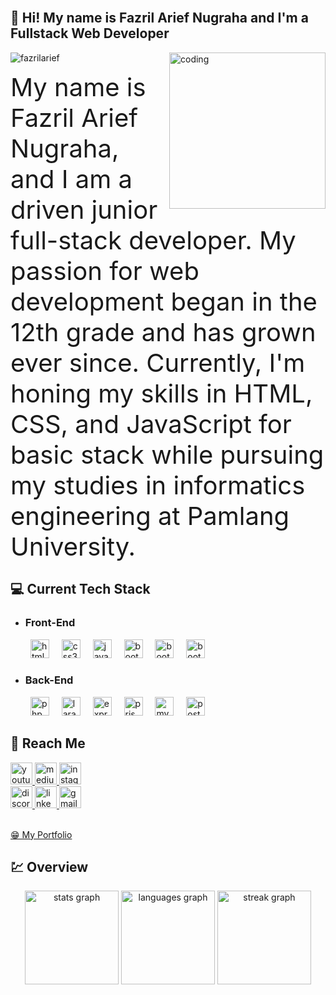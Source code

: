 
<br clear="both">

<h2 align="left">👋 Hi! My name is Fazril Arief Nugraha and I'm a Fullstack Web Developer</h2>

<img align="right" alt="coding" width="250" heigth="600" src="https://user-images.githubusercontent.com/55389276/140866485-8fb1c876-9a8f-4d6a-98dc-08c4981eaf70.gif">

<p align="left"> <img src="https://komarev.com/ghpvc/?username=fazrilarief&label=Profile%20views&color=0e75b6&style=flat" alt="fazrilarief" /> </p>

<span style="font-size:40px" align="center">My name is Fazril Arief Nugraha, and I am a driven junior full-stack developer. My passion for web development began in the 12th grade and has grown ever since. Currently, I'm honing my skills in HTML, CSS, and JavaScript for basic stack while pursuing my studies in informatics engineering at Pamlang University.</span>

###

<h2 align="left">💻 Current Tech Stack</h2>

<ul>
  <li><h3>Front-End</h3></li>
</ul>
<div align="left">
  <img width="12" />
  <img width="12" />
  <img src="https://skillicons.dev/icons?i=html" height="30" alt="html5 logo"  />
  <img width="12" />
  <img src="https://skillicons.dev/icons?i=css" height="30" alt="css3 logo"  />
  <img width="12" />
  <img src="https://skillicons.dev/icons?i=js" height="30" alt="javascript logo"  />
  <img width="12" />
  <img src="https://skillicons.dev/icons?i=bootstrap" height="30" alt="bootstrap logo"  />
  <img width="12" />
  <img src="https://skillicons.dev/icons?i=tailwindcss" height="30" alt="bootstrap logo"  />
  <img width="12" />
  <img src="https://skillicons.dev/icons?i=react" height="30" alt="bootstrap logo"  />
  <img width="12" />
</div>

<ul>
  <li><h3>Back-End</h3></li>
</ul>
<div align="left">
  <img width="12" />
  <img width="12" />
  <img src="https://skillicons.dev/icons?i=php" height="30" alt="php logo"  />
  <img width="12" />
  <img src="https://skillicons.dev/icons?i=laravel" height="30" alt="laravel logo"  />
  <img width="12" />
  <img src="https://skillicons.dev/icons?i=express" height="30" alt="express logo"  />
  <img width="12" />
  <img src="https://skillicons.dev/icons?i=prisma" height="30" alt="prisma logo"  />
  <img width="12" />
  <img src="https://skillicons.dev/icons?i=mysql" height="30" alt="mysql logo"  />
  <img width="12" />
  <img src="https://skillicons.dev/icons?i=postman" height="30" alt="postman logo"  />
</div>

###

<h2 align="left">🔗 Reach Me</h2>

<div align="left">
  <a href="https://www.youtube.com/channel/UCL9PlFaKKuNfP2_VAjtqCHw">
    <img src="https://img.shields.io/static/v1?message=Youtube&logo=youtube&label=&color=FF0000&logoColor=white&labelColor=&style=for-the-badge" height="35" alt="youtube logo"  />
  </a>
  <a href="https://medium.com/@mynameisJRIKS">
    <img src="https://img.shields.io/static/v1?message=Medium&logo=medium&label=&color=12100E&logoColor=white&labelColor=&style=for-the-badge" height="35" alt="medium logo"  />
  </a>
  <a href="https://www.instagram.com/f.zril/">
    <img src="https://img.shields.io/static/v1?message=Instagram&logo=instagram&label=&color=E4405F&logoColor=white&labelColor=&style=for-the-badge" height="35" alt="instagram logo"  />
  </a> 
</div>

<div align="left">
  <a href="https://discord.com/users/457360886693232673">
    <img src="https://img.shields.io/static/v1?message=Discord&logo=discord&label=&color=7289DA&logoColor=white&labelColor=&style=for-the-badge" height="35" alt="discord logo"  />  
  </a>
  <a href="https://www.linkedin.com/in/fazril-arief-nugraha-8aa564209/">
    <img src="https://img.shields.io/static/v1?message=LinkedIn&logo=linkedin&label=&color=0077B5&logoColor=white&labelColor=&style=for-the-badge" height="35" alt="linkedin logo"  />
  </a>
  <a href="mailto:fazrilarief.jobs@gmail.com">
    <img src="https://img.shields.io/static/v1?message=Gmail&logo=gmail&label=&color=D14836&logoColor=white&labelColor=&style=for-the-badge" height="35" alt="gmail logo"  />
  </a>
</div>

<br>

<a href="https://fazrilnugraha.my.id" target="_blank">😁 My Portfolio</a>

<h2 align="left">💹 Overview</h2>

<div align="center">
  <img src="https://github-readme-stats.vercel.app/api?username=fazrilarief&hide_title=false&hide_rank=true&show_icons=true&include_all_commits=true&count_private=true&disable_animations=false&theme=dracula&locale=en&hide_border=false" height="150" alt="stats graph"  />
  <img src="https://github-readme-stats.vercel.app/api/top-langs?username=fazrilarief&locale=en&hide_title=false&layout=compact&card_width=320&langs_count=10&theme=dracula&hide_border=false" height="150" alt="languages graph"  />
  <img src="https://streak-stats.demolab.com?user=fazrilarief&locale=en&mode=weekly&theme=dracula&hide_border=false&border_radius=5" height="150" alt="streak graph"  />
</div>



